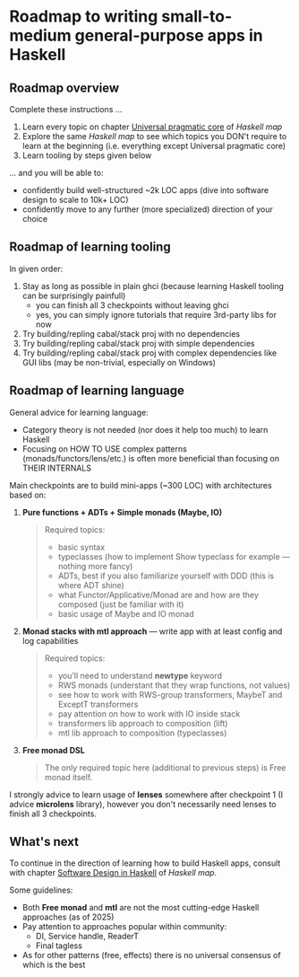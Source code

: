 
# Roadmap to writing small-to-medium general-purpose apps in Haskell

## Roadmap overview

Complete these instructions ...
1. Learn every topic on chapter [Universal pragmatic core](https://github.com/rmnavr/hs_study/blob/main/materials/hs_map.md#Universal-pragmatic-core) of *Haskell map*
2. Explore the same *Haskell map* to see which topics you DON't require to learn at the beginning (i.e. everything except Universal pragmatic core)
3. Learn tooling by steps given below

... and you will be able to:
* confidently build well-structured ~2k LOC apps (dive into software design to scale to 10k+ LOC)
* confidently move to any further (more specialized) direction of your choice

## Roadmap of learning tooling

In given order:
1. Stay as long as possible in plain ghci (because learning Haskell tooling can be surprisingly painfull)
   * you can finish all 3 checkpoints without leaving ghci
   * yes, you can simply ignore tutorials that require 3rd-party libs for now
2. Try building/repling cabal/stack proj with no dependencies
3. Try building/repling cabal/stack proj with simple dependencies
4. Try building/repling cabal/stack proj with complex dependencies like GUI libs (may be non-trivial, especially on Windows)

## Roadmap of learning language

General advice for learning language:
* Category theory is not needed (nor does it help too much) to learn Haskell
* Focusing on HOW TO USE complex patterns (monads/functors/lens/etc.) is often more beneficial than focusing on THEIR INTERNALS

Main checkpoints are to build mini-apps (~300 LOC) with architectures based on:
1. **Pure functions + ADTs + Simple monads (Maybe, IO)**
   > Required topics:
   > - basic syntax
   > - typeclasses (how to implement Show typeclass for example — nothing more fancy)
   > - ADTs, best if you also familiarize yourself with DDD (this is where ADT shine)
   > - what Functor/Applicative/Monad are and how are they composed (just be familiar with it)
   > - basic usage of Maybe and IO monad
2. **Monad stacks with mtl approach** — write app with at least config and log capabilities
   > Required topics:
   > - you'll need to understand **newtype** keyword
   > - RWS monads (understant that they wrap functions, not values)
   > - see how to work with RWS-group transformers, MaybeT and ExceptT transformers
   > - pay attention on how to work with IO inside stack
   > - transformers lib approach to composition (lift)
   > - mtl lib approach to composition (typeclasses)
3. **Free monad DSL** 
   > The only required topic here (additional to previous steps) is Free monad itself.

I strongly advice to learn usage of **lenses** somewhere after checkpoint 1 (I advice **microlens** library),
however you don't necessarily need lenses to finish all 3 checkpoints.

## What's next

To continue in the direction of learning how to build Haskell apps, 
consult with chapter [Software Design in Haskell](https://github.com/rmnavr/hs_study/blob/main/materials/hs_map.md#Software-Design-in-Haskell) of *Haskell map*.

Some guidelines:
* Both **Free monad** and **mtl** are not the most cutting-edge Haskell approaches (as of 2025)
* Pay attention to approaches popular within community:
  * DI, Service handle, ReaderT
  * Final tagless
* As for other patterns (free, effects) there is no universal consensus of which is the best

